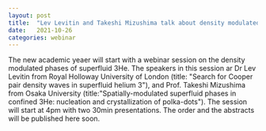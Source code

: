 ```yaml
---
layout: post
title:  "Lev Levitin and Takeshi Mizushima talk about density modulated phases of 3He at 4pm (UK)"
date:   2021-10-26
categories: webinar
---
```


The new academic yeaer will start with a webinar session on the density modulated phases of superfluid 3He. The speakers in this session ar Dr Lev Levitin 
from Royal Holloway University of London (title: "Search for Cooper pair density waves in superfluid helium 3"), and Prof. Takeshi Mizushima from Osaka University 
(title:"Spatially-modulated superfluid phases in confined 3He: nucleation and crystallization of polka-dots"). The session will start at 4pm with two 30min presentations.
The order and the abstracts will be published here soon.
